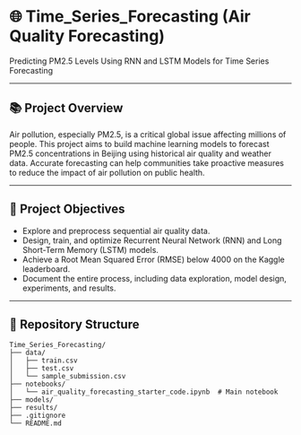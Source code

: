 # 🌐 Time_Series_Forecasting (Air Quality Forecasting)  

Predicting PM2.5 Levels Using RNN and LSTM Models for Time Series Forecasting  

---

## 📚 Project Overview  
Air pollution, especially PM2.5, is a critical global issue affecting millions of people. This project aims to build machine learning models to forecast PM2.5 concentrations in Beijing using historical air quality and weather data. Accurate forecasting can help communities take proactive measures to reduce the impact of air pollution on public health.  

---

## 🎯 Project Objectives  
- Explore and preprocess sequential air quality data.  
- Design, train, and optimize Recurrent Neural Network (RNN) and Long Short-Term Memory (LSTM) models.  
- Achieve a Root Mean Squared Error (RMSE) below 4000 on the Kaggle leaderboard.  
- Document the entire process, including data exploration, model design, experiments, and results.  

---

## 📁 Repository Structure  
```plaintext
Time_Series_Forecasting/
├── data/
│   ├── train.csv                  
│   ├── test.csv                    
│   └── sample_submission.csv       
├── notebooks/
│   └── air_quality_forecasting_starter_code.ipynb  # Main notebook
├── models/                         
├── results/                        
├── .gitignore                     
└── README.md                     
